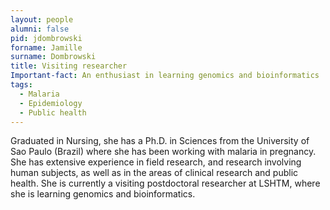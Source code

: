 ```yaml
--- 
layout: people 
alumni: false
pid: jdombrowski 
forname: Jamille 
surname: Dombrowski 
title: Visiting researcher 
Important-fact: An enthusiast in learning genomics and bioinformatics 
tags: 
  - Malaria 
  - Epidemiology 
  - Public health 
--- 
```


Graduated in Nursing, she has a Ph.D. in Sciences from the University of Sao Paulo (Brazil) where she has been working with malaria in pregnancy. She has extensive experience in field research, and research involving human subjects, as well as in the areas of clinical research and public health. She is currently a visiting postdoctoral researcher at LSHTM, where she is learning genomics and bioinformatics. 